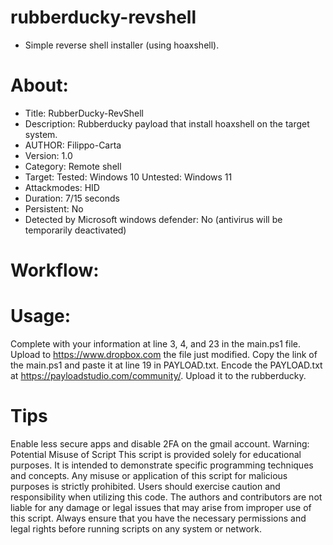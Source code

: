 # rubberducky-revshell
- Simple reverse shell installer (using hoaxshell).
# About:
- Title: RubberDucky-RevShell
- Description: Rubberducky payload that install hoaxshell on the target system.
- AUTHOR: Filippo-Carta 
- Version: 1.0
- Category: Remote shell
- Target: Tested: Windows 10 Untested: Windows 11
- Attackmodes: HID
- Duration: 7/15 seconds
- Persistent: No
- Detected by Microsoft windows defender: No (antivirus will be temporarily deactivated)
# Workflow:

# Usage:
Complete with your information at line 3, 4, and 23 in the main.ps1 file.
Upload to https://www.dropbox.com the file just modified.
Copy the link of the main.ps1 and paste it at line 19 in PAYLOAD.txt.
Encode the PAYLOAD.txt at https://payloadstudio.com/community/.
Upload it to the rubberducky.
# Tips
Enable less secure apps and disable 2FA on the gmail account.
Warning: Potential Misuse of Script
This script is provided solely for educational purposes. It is intended to demonstrate specific programming techniques and concepts. Any misuse or application of this script for malicious purposes is strictly prohibited. Users should exercise caution and responsibility when utilizing this code. The authors and contributors are not liable for any damage or legal issues that may arise from improper use of this script. Always ensure that you have the necessary permissions and legal rights before running scripts on any system or network.
